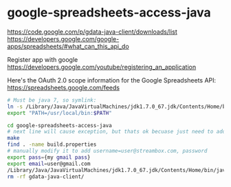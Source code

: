 google-spreadsheets-access-java
===============================

https://code.google.com/p/gdata-java-client/downloads/list
https://developers.google.com/google-apps/spreadsheets/#what_can_this_api_do

Register app with google
https://developers.google.com/youtube/registering_an_application

Here's the OAuth 2.0 scope information for the Google Spreadsheets API:
https://spreadsheets.google.com/feeds

```sh
# Must be java 7, so symlink:
ln -s /Library/Java/JavaVirtualMachines/jdk1.7.0_67.jdk/Contents/Home/bin/java /usr/local/bin/java
export "PATH=/usr/local/bin:$PATH"
```

```sh
cd google-spreadsheets-access-java
# next line will cause exception, but thats ok becuase just need to add password to build.properties
make
find . -name build.properties
# manually modify it to add username=user@streambox.com, password
export pass={my gmail pass}
export email=user@gmail.com
/Library/Java/JavaVirtualMachines/jdk1.7.0_67.jdk/Contents/Home/bin/java -classpath '/Users/demo/pdev/google-spreadsheets-access-java/gdata-java-client/gdata/java/deps/jsr305.jar:/Users/demo/pdev/google-spreadsheets-access-java/gdata-java-client/gdata/java/deps/guava-11.0.2.jar:/Users/demo/pdev/google-spreadsheets-access-java/gdata-java-client/gdata/java/lib/gdata-client-1.0.jar:/Users/demo/pdev/google-spreadsheets-access-java/gdata-java-client/gdata/java/lib/gdata-spreadsheet-3.0.jar:/Users/demo/pdev/google-spreadsheets-access-java/gdata-java-client/gdata/java/sample/util/lib/sample-util.jar:/Users/demo/pdev/google-spreadsheets-access-java/gdata-java-client/gdata/java/sample/spreadsheet/lib/CellDemo.jar' sample.spreadsheet.cell.CellDemo -u $email -p "$pass"
rm -rf gdata-java-client/
```
